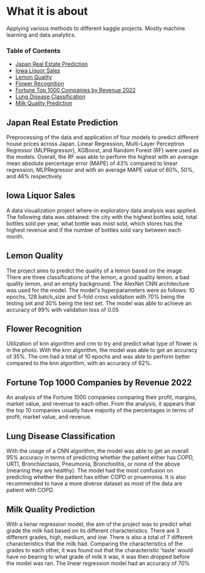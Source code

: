 # What it is about
Applying various methods to different kaggle projects. Mostly machine learning and data analytics.


### Table of Contents
- [Japan Real Estate Prediction](#japan-real-estate-prediction)
- [Iowa Liquor Sales](#iowa-liquor-sales)
- [Lemon Quality](#lemon-quality)
- [Flower Recognition](#flower-recognition)
- [Fortune Top 1000 Companies by Revenue 2022](#fortune-top-1000-companies-by-revenue-2022)
- [Lung Disease Classification](#lung-disease-classification)
- [Milk Quality Prediction](#milk-quality-prediction)

## Japan Real Estate Prediction

Preprocessing of the data and application of four models to predict different house prices across Japan. Linear Regression, Multi-Layer Perceptron Regressor (MLPRegressor), XGBoost, and Random Forest (RF) were used as the models. Overall, the RF was able to perform the highest with an average mean absolute percentage error (MAPE) of 43% compared to linear regression, MLPRegressor and with an average MAPE value of 60%, 50%, and 46% respectively.

## Iowa Liquor Sales

A data visualization project where-in exploratory data analysis was applied. The following data was obtained: the city with the highest bottles sold, total bottles sold per year, what bottle was most sold, which stores has the highest revenue and if the number of bottles sold vary between each month.

## Lemon Quality

The project aims to predict the quality of a lemon based on the image. There are three classifications of the lemon, a good quality lemon, a bad quality lemon, and an empty background. The AlexNet CNN architecture was used for the model. The model's hyperparameters were as follows: 10 epochs, 128 batch_size and 5-fold cross validation with 70% being the testing set and 30% being the test set. The model was able to achieve an accuracy of 99% with validation loss of 0.05

## Flower Recognition

Utilization of knn algorithm and cnn to try and predict what type of flower is in the photo. With the knn algorithm, the model was able to get an accuracy of 35%. The cnn had a total of 10 epochs and was able to perform better compared to the knn algorithm, with an accuracy of 62%.

## Fortune Top 1000 Companies by Revenue 2022

An analysis of the Fortune 1000 companies comparing their profit, margins, market value, and revenue to each other. From the analysis, it appears that the top 10 companies usually have majority of the percentages in terms of profit, market value, and revenue. 

## Lung Disease Classification

With the usage of a CNN algorithm, the model was able to get an overall 95% accuracy in terms of predicting whether the patient either has COPD, URTI, Bronchiectasis, Pneumonia, Bronchiolitis, or none of the above (meaning they are healthy). The model had the most confusion on predicting whether the patient has either COPD or pnuemonia. It is also recommended to have a more diverse dataset as most of the data are patient with COPD.

## Milk Quality Prediction

With a lienar regression model, the aim of the project was to predict what grade the milk had based on its different characteristics. There are 3 different grades, high, medium, and low. There is also a total of 7 different characteristics that the milk had. Comparing the characteristics of the grades to each other, it was found out that the characteristic 'taste' would have no bearing to what grade of milk it was, it was then dropped before the model was ran. The linear regression model had an accuracy of 70%
